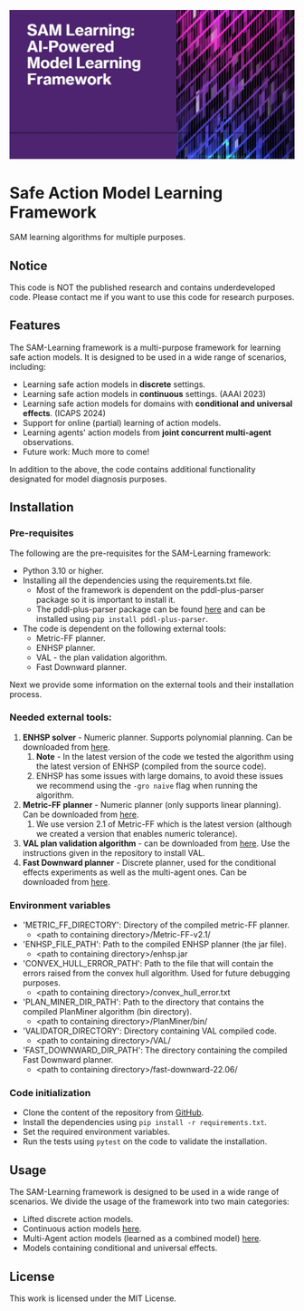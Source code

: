 
![Model](figures/sam_learning_logo.png)

# Safe Action Model Learning Framework
SAM learning algorithms for multiple purposes.

## Notice
This code is NOT the published research and contains underdeveloped code.
Please contact me if you want to use this code for research purposes.

## Features

The SAM-Learning framework is a multi-purpose framework for learning safe action models. 
It is designed to be used in a wide range of scenarios, including:
* Learning safe action models in **discrete** settings.
* Learning safe action models in **continuous** settings. (AAAI 2023)
* Learning safe action models for domains with **conditional and universal effects**. (ICAPS 2024)
* Support for online (partial) learning of action models. 
* Learning agents' action models from **joint concurrent multi-agent** observations.
* Future work: Much more to come!

In addition to the above, the code contains additional functionality designated for model diagnosis purposes.

## Installation

### Pre-requisites

The following are the pre-requisites for the SAM-Learning framework:
* Python 3.10 or higher.
* Installing all the dependencies using the requirements.txt file.
  * Most of the framework is dependent on the pddl-plus-parser package so it is important to install it.
  * The pddl-plus-parser package can be found [here](https://pypi.org/project/pddl-plus-parser/) and can be installed using `pip install pddl-plus-parser`.
* The code is dependent on the following external tools:
  * Metric-FF planner.
  * ENHSP planner.
  * VAL - the plan validation algorithm.
  * Fast Downward planner.

Next we provide some information on the external tools and their installation process.

### Needed external tools:
1. **ENHSP solver** - Numeric planner. Supports polynomial planning. Can be downloaded from [here](https://gitlab.com/enricos83/ENHSP-Public). 
   1. **Note** - In the latest version of the code we tested the algorithm using the latest version of ENHSP (compiled from the source code).
   2. ENHSP has some issues with large domains, to avoid these issues we recommend using the `-gro naive` flag when running the algorithm.
2. **Metric-FF planner** - Numeric planner (only supports linear planning). Can be downloaded from [here](https://fai.cs.uni-saarland.de/hoffmann/metric-ff.html). 
   1. We use version 2.1 of Metric-FF which is the latest version (although we created a version that enables numeric tolerance).
3. **VAL plan validation algorithm** - can be downloaded from [here](https://github.com/KCL-Planning/VAL). Use the instructions given in the repository to install VAL.
4. **Fast Downward planner** - Discrete planner, used for the conditional effects experiments as well as the multi-agent ones. Can be downloaded from [here](https://www.fast-downward.org/HomePage).


### Environment variables

* 'METRIC_FF_DIRECTORY': Directory of the compiled metric-FF planner.
  * \<path to containing directory>/Metric-FF-v2.1/
* 'ENHSP_FILE_PATH': Path to the compiled ENHSP planner (the jar file).
  * \<path to containing directory>/enhsp.jar
* 'CONVEX_HULL_ERROR_PATH': Path to the file that will contain the errors raised from the convex hull algorithm. Used for future debugging purposes.
  * \<path to containing directory>/convex_hull_error.txt
* 'PLAN_MINER_DIR_PATH': Path to the directory that contains the compiled PlanMiner algorithm (bin directory).
  * \<path to containing directory>/PlanMiner/bin/
* 'VALIDATOR_DIRECTORY': Directory containing VAL compiled code.
  * \<path to containing directory>/VAL/
* 'FAST_DOWNWARD_DIR_PATH': The directory containing the compiled Fast Downward planner.
  * \<path to containing directory>/fast-downward-22.06/

### Code initialization

* Clone the content of the repository from [GitHub](https://github.com/argaman-aloni/sam_learning.git).
* Install the dependencies using `pip install -r requirements.txt`.
* Set the required environment variables.
* Run the tests using `pytest` on the code to validate the installation.

## Usage

The SAM-Learning framework is designed to be used in a wide range of scenarios.
We divide the usage of the framework into two main categories:
* Lifted discrete action models.
* Continuous action models [here](documentation/numeric-sam.md).
* Multi-Agent action models (learned as a combined model) [here](documentation/ma-sam.md).
* Models containing conditional and universal effects.

## License

This work is licensed under the MIT License.